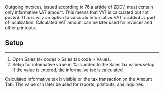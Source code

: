 

Outgoing invoices, issued according to 76.a article of ZDDV, must contain only informative VAT amount. This means that VAT is calculated but not posted. This is why an option to calculate informative VAT is added as part of localization. Calculated VAT amount can be later used for invoices and other printouts. 

## Setup
---

1. Open Sales tax codes > Sales tax code > Values.
2. Setup for informative value in % is added to the Sales tax values setup. If the value is entered, the informative tax is calculated.
 
Calculated informative tax is visible on the tax transaction on the Amount Tab. This value can later be used for reports, printouts, and inquiries. 


